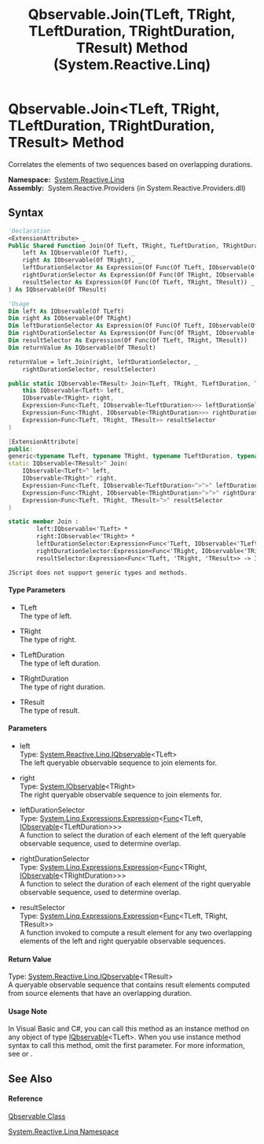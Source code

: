 ﻿---
title: Qbservable.Join(TLeft, TRight, TLeftDuration, TRightDuration, TResult) Method  (System.Reactive.Linq)
TOCTitle: Join(TLeft, TRight, TLeftDuration, TRightDuration, TResult) Method
ms:assetid: M:System.Reactive.Linq.Qbservable.Join``5(System.Reactive.Linq.IQbservable{``0},System.IObservable{``1},System.Linq.Expressions.Expression{System.Func{``0,System.IObservable{``2}}},System.Linq.Expressions.Expression{System.Func{``1,System.IObservable{``3}}},System.Linq.Expressions.Expression{System.Func{``0,``1,``4}})
ms:mtpsurl: https://msdn.microsoft.com/en-us/library/Hh212145(v=VS.103)
ms:contentKeyID: 36069843
ms.date: 06/28/2011
mtps_version: v=VS.103
f1_keywords:
- System.Reactive.Linq.Qbservable.Join``5
dev_langs:
- CSharp
- JScript
- VB
- FSharp
- c++
---

# Qbservable.Join\<TLeft, TRight, TLeftDuration, TRightDuration, TResult\> Method

Correlates the elements of two sequences based on overlapping durations.

**Namespace:**  [System.Reactive.Linq](hh211929\(v=vs.103\).md)  
**Assembly:**  System.Reactive.Providers (in System.Reactive.Providers.dll)

## Syntax

``` vb
'Declaration
<ExtensionAttribute> _
Public Shared Function Join(Of TLeft, TRight, TLeftDuration, TRightDuration, TResult) ( _
    left As IQbservable(Of TLeft), _
    right As IObservable(Of TRight), _
    leftDurationSelector As Expression(Of Func(Of TLeft, IObservable(Of TLeftDuration))), _
    rightDurationSelector As Expression(Of Func(Of TRight, IObservable(Of TRightDuration))), _
    resultSelector As Expression(Of Func(Of TLeft, TRight, TResult)) _
) As IQbservable(Of TResult)
```

``` vb
'Usage
Dim left As IQbservable(Of TLeft)
Dim right As IObservable(Of TRight)
Dim leftDurationSelector As Expression(Of Func(Of TLeft, IObservable(Of TLeftDuration)))
Dim rightDurationSelector As Expression(Of Func(Of TRight, IObservable(Of TRightDuration)))
Dim resultSelector As Expression(Of Func(Of TLeft, TRight, TResult))
Dim returnValue As IQbservable(Of TResult)

returnValue = left.Join(right, leftDurationSelector, _
    rightDurationSelector, resultSelector)
```

``` csharp
public static IQbservable<TResult> Join<TLeft, TRight, TLeftDuration, TRightDuration, TResult>(
    this IQbservable<TLeft> left,
    IObservable<TRight> right,
    Expression<Func<TLeft, IObservable<TLeftDuration>>> leftDurationSelector,
    Expression<Func<TRight, IObservable<TRightDuration>>> rightDurationSelector,
    Expression<Func<TLeft, TRight, TResult>> resultSelector
)
```

``` c++
[ExtensionAttribute]
public:
generic<typename TLeft, typename TRight, typename TLeftDuration, typename TRightDuration, typename TResult>
static IQbservable<TResult>^ Join(
    IQbservable<TLeft>^ left, 
    IObservable<TRight>^ right, 
    Expression<Func<TLeft, IObservable<TLeftDuration>^>^>^ leftDurationSelector, 
    Expression<Func<TRight, IObservable<TRightDuration>^>^>^ rightDurationSelector, 
    Expression<Func<TLeft, TRight, TResult>^>^ resultSelector
)
```

``` fsharp
static member Join : 
        left:IQbservable<'TLeft> * 
        right:IObservable<'TRight> * 
        leftDurationSelector:Expression<Func<'TLeft, IObservable<'TLeftDuration>>> * 
        rightDurationSelector:Expression<Func<'TRight, IObservable<'TRightDuration>>> * 
        resultSelector:Expression<Func<'TLeft, 'TRight, 'TResult>> -> IQbservable<'TResult> 
```

``` jscript
JScript does not support generic types and methods.
```

#### Type Parameters

  - TLeft  
    The type of left.

<!-- end list -->

  - TRight  
    The type of right.

<!-- end list -->

  - TLeftDuration  
    The type of left duration.

<!-- end list -->

  - TRightDuration  
    The type of right duration.

<!-- end list -->

  - TResult  
    The type of result.

#### Parameters

  - left  
    Type: [System.Reactive.Linq.IQbservable](hh229328\(v=vs.103\).md)\<TLeft\>  
    The left queryable observable sequence to join elements for.  

<!-- end list -->

  - right  
    Type: [System.IObservable](https://msdn.microsoft.com/en-us/library/Dd990377)\<TRight\>  
    The right queryable observable sequence to join elements for.  

<!-- end list -->

  - leftDurationSelector  
    Type: [System.Linq.Expressions.Expression](https://msdn.microsoft.com/en-us/library/Bb335710)\<[Func](https://msdn.microsoft.com/en-us/library/Bb549151)\<TLeft, [IObservable](https://msdn.microsoft.com/en-us/library/Dd990377)\<TLeftDuration\>\>\>  
    A function to select the duration of each element of the left queryable observable sequence, used to determine overlap.  

<!-- end list -->

  - rightDurationSelector  
    Type: [System.Linq.Expressions.Expression](https://msdn.microsoft.com/en-us/library/Bb335710)\<[Func](https://msdn.microsoft.com/en-us/library/Bb549151)\<TRight, [IObservable](https://msdn.microsoft.com/en-us/library/Dd990377)\<TRightDuration\>\>\>  
    A function to select the duration of each element of the right queryable observable sequence, used to determine overlap.  

<!-- end list -->

  - resultSelector  
    Type: [System.Linq.Expressions.Expression](https://msdn.microsoft.com/en-us/library/Bb335710)\<[Func](https://msdn.microsoft.com/en-us/library/Bb534647)\<TLeft, TRight, TResult\>\>  
    A function invoked to compute a result element for any two overlapping elements of the left and right queryable observable sequences.  

#### Return Value

Type: [System.Reactive.Linq.IQbservable](hh229328\(v=vs.103\).md)\<TResult\>  
A queryable observable sequence that contains result elements computed from source elements that have an overlapping duration.  

#### Usage Note

In Visual Basic and C\#, you can call this method as an instance method on any object of type [IQbservable](hh229328\(v=vs.103\).md)\<TLeft\>. When you use instance method syntax to call this method, omit the first parameter. For more information, see [](https://msdn.microsoft.com/en-us/library/Bb384936) or [](https://msdn.microsoft.com/en-us/library/Bb383977).

## See Also

#### Reference

[Qbservable Class](hh211693\(v=vs.103\).md)

[System.Reactive.Linq Namespace](hh211929\(v=vs.103\).md)

